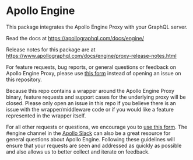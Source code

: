 # Apollo Engine

This package integrates the Apollo Engine Proxy with your GraphQL server.

Read the docs at https://apollographql.com/docs/engine/

Release notes for this package are at https://www.apollographql.com/docs/engine/proxy-release-notes.html

For feature requests, bug reports, or general questions or feedback on Apollo Engine Proxy, please use [this form](https://engine.apollographql.com/login?overlay=SupportRequestNoAccount) instead of opening an issue on this repository.

Because this repo contains a wrapper around the Apollo Engine Proxy binary, feature requests and support cases for the underlying proxy will be closed. Please only open an issue in this repo if you believe there is an issue with the wrapper/middleware code or if you would like a feature represented in the wrapper itself.

For all other requests or questions, we encourage you to [use this form](https://engine.apollographql.com/login?overlay=SupportRequestNoAccount). The #engine channel in the [Apollo Slack](apollographql.com/#slack) can also be a great resource for general questions about Apollo Engine. Following these guidelines will ensure that your requests are seen and addressed as quickly as possible and also allows us to better collect and iterate on feedback.
